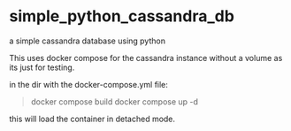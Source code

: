 # simple_python_cassandra_db
a simple cassandra database using python

This uses docker compose for the cassandra instance without a volume as its just for testing.

in the dir with the docker-compose.yml file:

> docker compose build
> docker compose up -d 

this will load the container in detached mode. 

